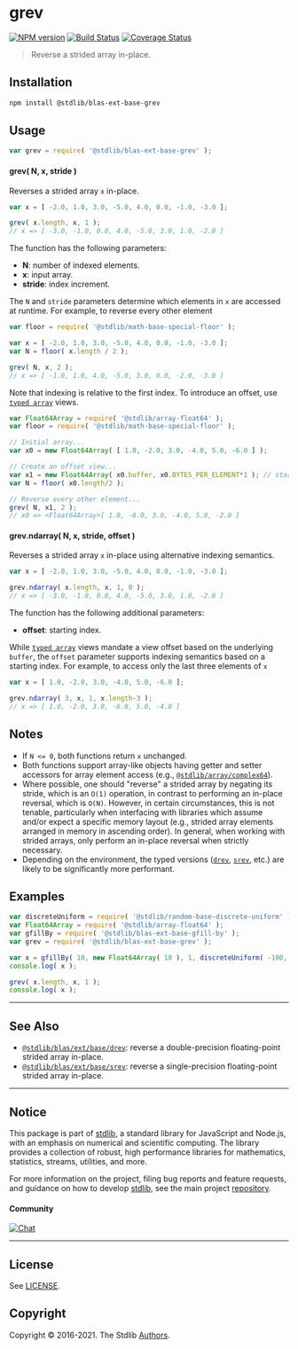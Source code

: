 <!--

@license Apache-2.0

Copyright (c) 2020 The Stdlib Authors.

Licensed under the Apache License, Version 2.0 (the "License");
you may not use this file except in compliance with the License.
You may obtain a copy of the License at

   http://www.apache.org/licenses/LICENSE-2.0

Unless required by applicable law or agreed to in writing, software
distributed under the License is distributed on an "AS IS" BASIS,
WITHOUT WARRANTIES OR CONDITIONS OF ANY KIND, either express or implied.
See the License for the specific language governing permissions and
limitations under the License.

-->

# grev

[![NPM version][npm-image]][npm-url] [![Build Status][test-image]][test-url] [![Coverage Status][coverage-image]][coverage-url] <!-- [![dependencies][dependencies-image]][dependencies-url] -->

> Reverse a strided array in-place.

<section class="installation">

## Installation

```bash
npm install @stdlib/blas-ext-base-grev
```

</section>

<section class="usage">

## Usage

```javascript
var grev = require( '@stdlib/blas-ext-base-grev' );
```

#### grev( N, x, stride )

Reverses a strided array `x` in-place.

```javascript
var x = [ -2.0, 1.0, 3.0, -5.0, 4.0, 0.0, -1.0, -3.0 ];

grev( x.length, x, 1 );
// x => [ -3.0, -1.0, 0.0, 4.0, -5.0, 3.0, 1.0, -2.0 ]
```

The function has the following parameters:

-   **N**: number of indexed elements.
-   **x**: input array.
-   **stride**: index increment.

The `N` and `stride` parameters determine which elements in `x` are accessed at runtime. For example, to reverse every other element

```javascript
var floor = require( '@stdlib/math-base-special-floor' );

var x = [ -2.0, 1.0, 3.0, -5.0, 4.0, 0.0, -1.0, -3.0 ];
var N = floor( x.length / 2 );

grev( N, x, 2 );
// x => [ -1.0, 1.0, 4.0, -5.0, 3.0, 0.0, -2.0, -3.0 ]
```

Note that indexing is relative to the first index. To introduce an offset, use [`typed array`][mdn-typed-array] views.

```javascript
var Float64Array = require( '@stdlib/array-float64' );
var floor = require( '@stdlib/math-base-special-floor' );

// Initial array...
var x0 = new Float64Array( [ 1.0, -2.0, 3.0, -4.0, 5.0, -6.0 ] );

// Create an offset view...
var x1 = new Float64Array( x0.buffer, x0.BYTES_PER_ELEMENT*1 ); // start at 2nd element
var N = floor( x0.length/2 );

// Reverse every other element...
grev( N, x1, 2 );
// x0 => <Float64Array>[ 1.0, -6.0, 3.0, -4.0, 5.0, -2.0 ]
```

#### grev.ndarray( N, x, stride, offset )

Reverses a strided array `x` in-place using alternative indexing semantics.

```javascript
var x = [ -2.0, 1.0, 3.0, -5.0, 4.0, 0.0, -1.0, -3.0 ];

grev.ndarray( x.length, x, 1, 0 );
// x => [ -3.0, -1.0, 0.0, 4.0, -5.0, 3.0, 1.0, -2.0 ]
```

The function has the following additional parameters:

-   **offset**: starting index.

While [`typed array`][mdn-typed-array] views mandate a view offset based on the underlying `buffer`, the `offset` parameter supports indexing semantics based on a starting index. For example, to access only the last three elements of `x`

```javascript
var x = [ 1.0, -2.0, 3.0, -4.0, 5.0, -6.0 ];

grev.ndarray( 3, x, 1, x.length-3 );
// x => [ 1.0, -2.0, 3.0, -6.0, 5.0, -4.0 ]
```

</section>

<!-- /.usage -->

<section class="notes">

## Notes

-   If `N <= 0`, both functions return `x` unchanged.
-   Both functions support array-like objects having getter and setter accessors for array element access (e.g., [`@stdlib/array/complex64`][@stdlib/array/complex64]).
-   Where possible, one should "reverse" a strided array by negating its stride, which is an `O(1)` operation, in contrast to performing an in-place reversal, which is `O(N)`. However, in certain circumstances, this is not tenable, particularly when interfacing with libraries which assume and/or expect a specific memory layout (e.g., strided array elements arranged in memory in ascending order). In general, when working with strided arrays, only perform an in-place reversal when strictly necessary.
-   Depending on the environment, the typed versions ([`drev`][@stdlib/blas/ext/base/drev], [`srev`][@stdlib/blas/ext/base/srev], etc.) are likely to be significantly more performant.

</section>

<!-- /.notes -->

<section class="examples">

## Examples

<!-- eslint no-undef: "error" -->

```javascript
var discreteUniform = require( '@stdlib/random-base-discrete-uniform' ).factory;
var Float64Array = require( '@stdlib/array-float64' );
var gfillBy = require( '@stdlib/blas-ext-base-gfill-by' );
var grev = require( '@stdlib/blas-ext-base-grev' );

var x = gfillBy( 10, new Float64Array( 10 ), 1, discreteUniform( -100, 100 ) );
console.log( x );

grev( x.length, x, 1 );
console.log( x );
```

</section>

<!-- /.examples -->

<!-- Section for related `stdlib` packages. Do not manually edit this section, as it is automatically populated. -->

<section class="related">

* * *

## See Also

-   <span class="package-name">[`@stdlib/blas/ext/base/drev`][@stdlib/blas/ext/base/drev]</span><span class="delimiter">: </span><span class="description">reverse a double-precision floating-point strided array in-place.</span>
-   <span class="package-name">[`@stdlib/blas/ext/base/srev`][@stdlib/blas/ext/base/srev]</span><span class="delimiter">: </span><span class="description">reverse a single-precision floating-point strided array in-place.</span>

</section>

<!-- /.related -->

<!-- Section for all links. Make sure to keep an empty line after the `section` element and another before the `/section` close. -->


<section class="main-repo" >

* * *

## Notice

This package is part of [stdlib][stdlib], a standard library for JavaScript and Node.js, with an emphasis on numerical and scientific computing. The library provides a collection of robust, high performance libraries for mathematics, statistics, streams, utilities, and more.

For more information on the project, filing bug reports and feature requests, and guidance on how to develop [stdlib][stdlib], see the main project [repository][stdlib].

#### Community

[![Chat][chat-image]][chat-url]

---

## License

See [LICENSE][stdlib-license].


## Copyright

Copyright &copy; 2016-2021. The Stdlib [Authors][stdlib-authors].

</section>

<!-- /.stdlib -->

<!-- Section for all links. Make sure to keep an empty line after the `section` element and another before the `/section` close. -->

<section class="links">

[npm-image]: http://img.shields.io/npm/v/@stdlib/blas-ext-base-grev.svg
[npm-url]: https://npmjs.org/package/@stdlib/blas-ext-base-grev

[test-image]: https://github.com/stdlib-js/blas-ext-base-grev/actions/workflows/test.yml/badge.svg
[test-url]: https://github.com/stdlib-js/blas-ext-base-grev/actions/workflows/test.yml

[coverage-image]: https://img.shields.io/codecov/c/github/stdlib-js/blas-ext-base-grev/main.svg
[coverage-url]: https://codecov.io/github/stdlib-js/blas-ext-base-grev?branch=main

<!--

[dependencies-image]: https://img.shields.io/david/stdlib-js/blas-ext-base-grev.svg
[dependencies-url]: https://david-dm.org/stdlib-js/blas-ext-base-grev/main

-->

[chat-image]: https://img.shields.io/gitter/room/stdlib-js/stdlib.svg
[chat-url]: https://gitter.im/stdlib-js/stdlib/

[stdlib]: https://github.com/stdlib-js/stdlib

[stdlib-authors]: https://github.com/stdlib-js/stdlib/graphs/contributors

[stdlib-license]: https://raw.githubusercontent.com/stdlib-js/blas-ext-base-grev/main/LICENSE

[mdn-typed-array]: https://developer.mozilla.org/en-US/docs/Web/JavaScript/Reference/Global_Objects/TypedArray

[@stdlib/array/complex64]: https://github.com/stdlib-js/array-complex64

[@stdlib/blas/ext/base/drev]: https://github.com/stdlib-js/blas-ext-base-drev

[@stdlib/blas/ext/base/srev]: https://github.com/stdlib-js/blas-ext-base-srev

</section>

<!-- /.links -->
